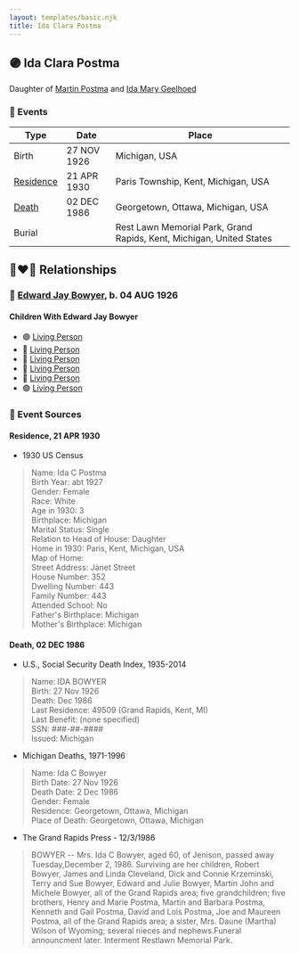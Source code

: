 ```yaml
---
layout: templates/basic.njk
title: Ida Clara Postma
---
```

## 🟣 Ida Clara Postma

Daughter of [Martin Postma](/people/7/7474832) and [Ida Mary Geelhoed](/people/1/11612484)

### 📆 Events

Type | Date | Place
------ | ------ | ------
Birth | 27 NOV 1926 | Michigan, USA
[Residence](#event-d83e49ba-21c8-48eb-8d58-e3cc54d0ae89) | 21 APR 1930 | Paris Township, Kent, Michigan, USA
[Death](#event-2d0a6274-1e5f-4f05-ab92-302699cffd62) | 02 DEC 1986 | Georgetown, Ottawa, Michigan, USA
Burial |  | Rest Lawn Memorial Park, Grand Rapids, Kent, Michigan, United States

## 👩‍❤️‍👨 Relationships

### 🔵 [Edward Jay Bowyer](/people/8/84507710), b. 04 AUG 1926

#### Children With Edward Jay Bowyer
* 🟣 [Living Person](/people/7/73124260)
* 🔵 [Living Person](/people/6/68090799)
* 🔵 [Living Person](/people/2/23303320)
* 🔵 [Living Person](/people/9/91972527)
* 🔵 [Living Person](/people/4/47858320)
* 🟣 [Living Person](/people/2/2785628)
### 📰 Event Sources

#### <a id="event-d83e49ba-21c8-48eb-8d58-e3cc54d0ae89"></a> Residence, 21 APR 1930
* 1930 US Census
>   
  > Name: Ida C Postma  
  > Birth Year: abt 1927  
  > Gender: Female  
  > Race: White  
  > Age in 1930: 3  
  > Birthplace: Michigan  
  > Marital Status: Single  
  > Relation to Head of House: Daughter  
  > Home in 1930: Paris, Kent, Michigan, USA  
  > Map of Home:   
  > Street Address: Janet Street  
  > House Number: 352  
  > Dwelling Number: 443  
  > Family Number: 443  
  > Attended School: No  
  > Father's Birthplace: Michigan  
  > Mother's Birthplace: Michigan

#### <a id="event-2d0a6274-1e5f-4f05-ab92-302699cffd62"></a> Death, 02 DEC 1986
* U.S., Social Security Death Index, 1935-2014
>   
  > Name: IDA BOWYER  
  > Birth: 27 Nov 1926  
  > Death: Dec 1986  
  > Last Residence: 49509 (Grand Rapids, Kent, MI)  
  > Last Benefit: (none specified)  
  > SSN: ###-##-####  
  > Issued: Michigan
* Michigan Deaths, 1971-1996
>   
  > Name:  Ida C Bowyer  
  > Birth Date: 27 Nov 1926  
  > Death Date: 2 Dec 1986  
  > Gender: Female  
  > Residence: Georgetown, Ottawa, Michigan  
  > Place of Death: Georgetown, Ottawa, Michigan
* The Grand Rapids Press  - 12/3/1986
>   
  > BOWYER -- Mrs. Ida C Bowyer, aged 60, of Jenison, passed away Tuesday,December 2, 1986. Surviving are her children, Robert Bowyer, James and Linda Cleveland, Dick and Connie Krzeminski, Terry and Sue Bowyer, Edward and Julie Bowyer, Martin John and Michele Bowyer, all of the Grand Rapids area; five grandchildren; five brothers, Henry and Marie Postma, Martin and Barbara Postma, Kenneth and Gail Postma, David and Lois Postma, Joe and Maureen Postma, all of the Grand Rapids area; a sister, Mrs. Daune (Martha) Wilson of Wyoming; several nieces and nephews.Funeral announcment later. Interment Restlawn Memorial Park.
